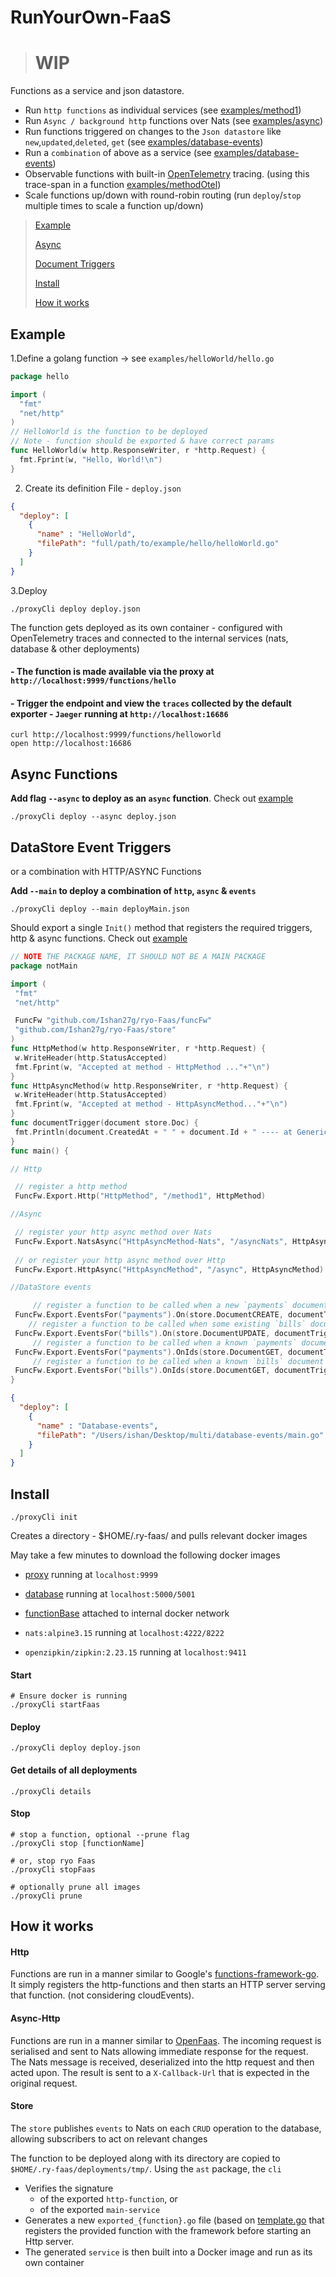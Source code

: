 # RunYourOwn-FaaS

> # WIP

Functions as a service and json datastore.

- Run `http functions` as individual services (see [examples/method1](https://github.com/Ishan27g/ryo-Faas/tree/main/examples/method1))
- Run `Async / background http` functions over Nats (see [examples/async](https://github.com/Ishan27g/ryo-Faas/tree/main/examples/async))
- Run functions triggered on changes to the `Json datastore` like `new`,`updated`,`deleted`, `get` (see [examples/database-events](https://github.com/Ishan27g/ryo-Faas/tree/main/examples/database-events))
- Run a `combination` of above as a service (see [examples/database-events](https://github.com/Ishan27g/ryo-Faas/tree/main/examples/database-events))
- Observable functions with built-in [OpenTelemetry](https://github.com/open-telemetry/opentelemetry-go) tracing. (using this trace-span in a function [examples/methodOtel](https://github.com/Ishan27g/ryo-Faas/tree/main/examples/methodOtel))
- Scale functions up/down with round-robin routing (run `deploy`/`stop` multiple times to scale a function up/down) 

>[Example](#Example)
> 
>[Async](#Async-Functions)
> 
>[Document Triggers](#DataStore-Event-Triggers)
> 
> [Install](#Install)
>
> [How it works](#How-it-works)

## Example
1.Define a golang function -> see `examples/helloWorld/hello.go`

```go
package hello

import (
  "fmt"
  "net/http"
)
// HelloWorld is the function to be deployed
// Note - function should be exported & have correct params
func HelloWorld(w http.ResponseWriter, r *http.Request) {
  fmt.Fprint(w, "Hello, World!\n")
}
```

2. Create its definition File - `deploy.json`

```json
{
  "deploy": [
    {
      "name" : "HelloWorld",
      "filePath": "full/path/to/example/hello/helloWorld.go"
    }
  ]
}
```

3.Deploy

```shell
./proxyCli deploy deploy.json
```
The function gets deployed as its own container - configured with OpenTelemetry traces and connected to the internal services (nats, database & other deployments)

#### - The function is made available via the proxy at `http://localhost:9999/functions/hello`

#### - Trigger the endpoint and view the `traces` collected by the default exporter - `Jaeger` running at `http://localhost:16686`

```shell
curl http://localhost:9999/functions/helloworld
open http://localhost:16686
```

## Async Functions

__Add flag `--async` to deploy as an `async` function__. Check out [example](https://github.com/Ishan27g/ryo-Faas/tree/readme/examples/async#readme)

```shell
./proxyCli deploy --async deploy.json
```

## DataStore Event Triggers

or a combination with HTTP/ASYNC Functions

__Add `--main` to deploy a combination of `http`, `async` & `events`__
```shell
./proxyCli deploy --main deployMain.json
```

Should export a single `Init()` method that registers the required triggers, http & async functions. Check out [example](https://github.com/Ishan27g/ryo-Faas/tree/readme/examples/database-events)

```go
// NOTE THE PACKAGE NAME, IT SHOULD NOT BE A MAIN PACKAGE
package notMain

import (
 "fmt"
 "net/http"

 FuncFw "github.com/Ishan27g/ryo-Faas/funcFw"
 "github.com/Ishan27g/ryo-Faas/store"
)
func HttpMethod(w http.ResponseWriter, r *http.Request) {
 w.WriteHeader(http.StatusAccepted)
 fmt.Fprint(w, "Accepted at method - HttpMethod ..."+"\n")
}
func HttpAsyncMethod(w http.ResponseWriter, r *http.Request) {
 w.WriteHeader(http.StatusAccepted)
 fmt.Fprint(w, "Accepted at method - HttpAsyncMethod..."+"\n")
}
func documentTrigger(document store.Doc) {
 fmt.Println(document.CreatedAt + " " + document.Id + " ---- at GenericCb()")
}
func main() {

// Http

 // register a http method
 FuncFw.Export.Http("HttpMethod", "/method1", HttpMethod)

//Async

 // register your http async method over Nats
 FuncFw.Export.NatsAsync("HttpAsyncMethod-Nats", "/asyncNats", HttpAsyncMethod)
 
 // or register your http async method over Http
 FuncFw.Export.HttpAsync("HttpAsyncMethod", "/async", HttpAsyncMethod)

//DataStore events

     // register a function to be called when a new `payments` document is created
 FuncFw.Export.EventsFor("payments").On(store.DocumentCREATE, documentTrigger)
    // register a function to be called when some existing `bills` document is updated
 FuncFw.Export.EventsFor("bills").On(store.DocumentUPDATE, documentTrigger)
     // register a function to be called when a known `payments` document (by its ID) is retrieved
 FuncFw.Export.EventsFor("payments").OnIds(store.DocumentGET, documentTrigger, "some-known-id")
     // register a function to be called when a known `bills` document (by its ID) is retrieved
 FuncFw.Export.EventsFor("bills").OnIds(store.DocumentGET, documentTrigger, "some-known-id")
}
```

```json
{
  "deploy": [
    {
      "name" : "Database-events",
      "filePath": "/Users/ishan/Desktop/multi/database-events/main.go"
    }
  ]
}
```

## Install


```shell
./proxyCli init
```
Creates a directory - $HOME/.ry-faas/ and pulls relevant docker images

May take a few minutes to download the following docker images

- [proxy](https://hub.docker.com/repository/docker/ishan27g/ryo-faas) running at `localhost:9999`
- [database](https://hub.docker.com/repository/docker/ishan27g/ryo-faas) running at `localhost:5000/5001`
- [functionBase](https://hub.docker.com/repository/docker/ishan27g/ryo-faas) attached to internal docker network

- `nats:alpine3.15` running at `localhost:4222/8222`
- `openzipkin/zipkin:2.23.15` running at `localhost:9411`

#### Start

```shell
# Ensure docker is running
./proxyCli startFaas
```

#### Deploy

```shell
./proxyCli deploy deploy.json
```

#### Get details of all deployments
```shell
./proxyCli details
```
#### Stop
```shell
# stop a function, optional --prune flag
./proxyCli stop [functionName]

# or, stop ryo Faas
./proxyCli stopFaas

# optionally prune all images
./proxyCli prune
```

## How it works

#### Http

Functions are run in a manner similar to Google's [functions-framework-go](https://github.com/GoogleCloudPlatform/functions-framework-go).
It simply registers the http-functions and then starts an HTTP server serving that function. (not considering cloudEvents).

#### Async-Http 

Functions are run in a manner similar to [OpenFaas](https://docs.openfaas.com/reference/async/). 
The incoming request is serialised and sent to Nats allowing immediate response for the request. 
The Nats message is received, deserialized into the http request and then acted upon. 
The result is sent to a `X-Callback-Url` that is expected in the original request.

#### Store

The `store` publishes `events` to Nats on each `CRUD` operation to the database, allowing subscribers to act on relevant changes

The function to be deployed along with its directory are copied to `$HOME/.ry-faas/deployments/tmp/`. Using the `ast`  package, the `cli`
  - Verifies the signature
    - of the exported `http-function`, or
    - of the exported `main-service`
  - Generates a new `exported_{function}.go` file (based on [template.go](https://github.com/Ishan27g/ryo-Faas/blob/main/pkg/template/template.go) that registers the provided function with the framework before starting an Http server.
  - The generated `service` is then built into a Docker image and run as its own container


